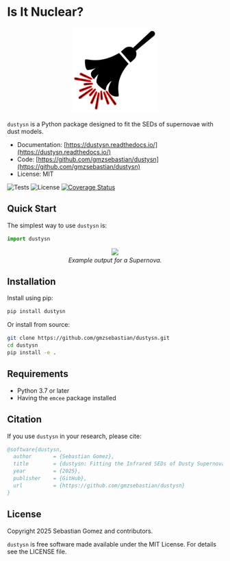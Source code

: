 # Is It Nuclear?

<p align="center">
  <img src="docs/images/dustysn.png" width="200">
</p>

`dustysn` is a Python package designed to fit the SEDs of supernovae with dust models.

* Documentation: [https://dustysn.readthedocs.io/](https://dustysn.readthedocs.io/)
* Code: [https://github.com/gmzsebastian/dustysn](https://github.com/gmzsebastian/dustysn)
* License: MIT

![Tests](https://github.com/gmzsebastian/dustysn/actions/workflows/ci_tests.yml/badge.svg)
![License](http://img.shields.io/badge/license-MIT-blue.svg)
[![Coverage Status](https://coveralls.io/repos/github/gmzsebastian/dustysn/badge.svg?branch=main)](https://coveralls.io/github/gmzsebastian/dustysn?branch=main)

## Quick Start

The simplest way to use `dustysn` is:

```python
import dustysn 
```

<p align="center">
  <img src="docs/images/example_dustysn.png" width="800">
  <br>
  <em>Example output for a Supernova.</em>
</p>

## Installation

Install using pip:
```bash
pip install dustysn
```

Or install from source:
```bash
git clone https://github.com/gmzsebastian/dustysn.git
cd dustysn
pip install -e .
```

## Requirements

* Python 3.7 or later
* Having the ``emcee`` package installed

## Citation

If you use `dustysn` in your research, please cite:

```bibtex
@software{dustysn,
  author       = {Sebastian Gomez},
  title        = {dustysn: Fitting the Infrared SEDs of Dusty Supernovae},
  year         = {2025},
  publisher    = {GitHub},
  url          = {https://github.com/gmzsebastian/dustysn}
}
```

## License

Copyright 2025 Sebastian Gomez and contributors.

`dustysn` is free software made available under the MIT License. For details see the LICENSE file.
